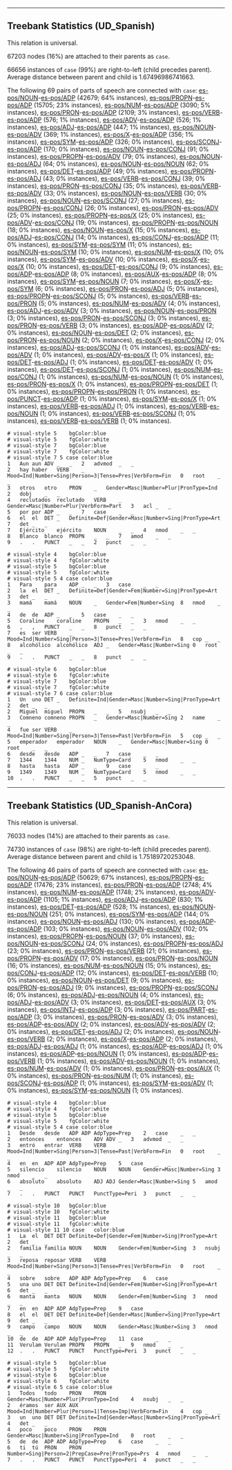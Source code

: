 

--------------------------------------------------------------------------------

## Treebank Statistics (UD_Spanish)

This relation is universal.

67203 nodes (16%) are attached to their parents as `case`.

66656 instances of `case` (99%) are right-to-left (child precedes parent).
Average distance between parent and child is 1.67496986741663.

The following 69 pairs of parts of speech are connected with `case`: [es-pos/NOUN]()-[es-pos/ADP]() (42679; 64% instances), [es-pos/PROPN]()-[es-pos/ADP]() (15705; 23% instances), [es-pos/NUM]()-[es-pos/ADP]() (3090; 5% instances), [es-pos/PRON]()-[es-pos/ADP]() (2109; 3% instances), [es-pos/VERB]()-[es-pos/ADP]() (576; 1% instances), [es-pos/ADV]()-[es-pos/ADP]() (526; 1% instances), [es-pos/ADJ]()-[es-pos/ADP]() (447; 1% instances), [es-pos/NOUN]()-[es-pos/ADV]() (369; 1% instances), [es-pos/X]()-[es-pos/ADP]() (356; 1% instances), [es-pos/SYM]()-[es-pos/ADP]() (326; 0% instances), [es-pos/SCONJ]()-[es-pos/ADP]() (170; 0% instances), [es-pos/NOUN]()-[es-pos/CONJ]() (91; 0% instances), [es-pos/PROPN]()-[es-pos/ADV]() (79; 0% instances), [es-pos/NOUN]()-[es-pos/ADJ]() (64; 0% instances), [es-pos/NOUN]()-[es-pos/NOUN]() (62; 0% instances), [es-pos/DET]()-[es-pos/ADP]() (49; 0% instances), [es-pos/PROPN]()-[es-pos/ADJ]() (43; 0% instances), [es-pos/VERB]()-[es-pos/CONJ]() (39; 0% instances), [es-pos/PRON]()-[es-pos/CONJ]() (35; 0% instances), [es-pos/VERB]()-[es-pos/ADV]() (33; 0% instances), [es-pos/NOUN]()-[es-pos/VERB]() (30; 0% instances), [es-pos/NOUN]()-[es-pos/SCONJ]() (27; 0% instances), [es-pos/PROPN]()-[es-pos/CONJ]() (26; 0% instances), [es-pos/PRON]()-[es-pos/ADV]() (25; 0% instances), [es-pos/PROPN]()-[es-pos/X]() (25; 0% instances), [es-pos/ADV]()-[es-pos/CONJ]() (19; 0% instances), [es-pos/PROPN]()-[es-pos/NOUN]() (18; 0% instances), [es-pos/NOUN]()-[es-pos/X]() (15; 0% instances), [es-pos/ADJ]()-[es-pos/CONJ]() (14; 0% instances), [es-pos/CONJ]()-[es-pos/ADP]() (11; 0% instances), [es-pos/SYM]()-[es-pos/SYM]() (11; 0% instances), [es-pos/NOUN]()-[es-pos/SYM]() (10; 0% instances), [es-pos/NUM]()-[es-pos/X]() (10; 0% instances), [es-pos/SYM]()-[es-pos/ADV]() (10; 0% instances), [es-pos/X]()-[es-pos/X]() (10; 0% instances), [es-pos/DET]()-[es-pos/CONJ]() (9; 0% instances), [es-pos/ADP]()-[es-pos/ADP]() (8; 0% instances), [es-pos/AUX]()-[es-pos/ADP]() (8; 0% instances), [es-pos/SYM]()-[es-pos/NOUN]() (7; 0% instances), [es-pos/X]()-[es-pos/SYM]() (6; 0% instances), [es-pos/PRON]()-[es-pos/ADJ]() (5; 0% instances), [es-pos/PROPN]()-[es-pos/SCONJ]() (5; 0% instances), [es-pos/VERB]()-[es-pos/PRON]() (5; 0% instances), [es-pos/NUM]()-[es-pos/ADV]() (4; 0% instances), [es-pos/ADJ]()-[es-pos/ADV]() (3; 0% instances), [es-pos/NOUN]()-[es-pos/PRON]() (3; 0% instances), [es-pos/PRON]()-[es-pos/SCONJ]() (3; 0% instances), [es-pos/PRON]()-[es-pos/VERB]() (3; 0% instances), [es-pos/ADP]()-[es-pos/ADV]() (2; 0% instances), [es-pos/NOUN]()-[es-pos/DET]() (2; 0% instances), [es-pos/PRON]()-[es-pos/NOUN]() (2; 0% instances), [es-pos/X]()-[es-pos/CONJ]() (2; 0% instances), [es-pos/ADJ]()-[es-pos/SCONJ]() (1; 0% instances), [es-pos/ADV]()-[es-pos/ADV]() (1; 0% instances), [es-pos/ADV]()-[es-pos/X]() (1; 0% instances), [es-pos/DET]()-[es-pos/ADJ]() (1; 0% instances), [es-pos/DET]()-[es-pos/ADV]() (1; 0% instances), [es-pos/DET]()-[es-pos/SCONJ]() (1; 0% instances), [es-pos/NUM]()-[es-pos/CONJ]() (1; 0% instances), [es-pos/NUM]()-[es-pos/NOUN]() (1; 0% instances), [es-pos/PRON]()-[es-pos/X]() (1; 0% instances), [es-pos/PROPN]()-[es-pos/DET]() (1; 0% instances), [es-pos/PROPN]()-[es-pos/PRON]() (1; 0% instances), [es-pos/PUNCT]()-[es-pos/ADP]() (1; 0% instances), [es-pos/SYM]()-[es-pos/X]() (1; 0% instances), [es-pos/VERB]()-[es-pos/ADJ]() (1; 0% instances), [es-pos/VERB]()-[es-pos/NOUN]() (1; 0% instances), [es-pos/VERB]()-[es-pos/SCONJ]() (1; 0% instances), [es-pos/VERB]()-[es-pos/VERB]() (1; 0% instances).


~~~ conllu
# visual-style 5	bgColor:blue
# visual-style 5	fgColor:white
# visual-style 7	bgColor:blue
# visual-style 7	fgColor:white
# visual-style 7 5 case	color:blue
1	Aun	aun	ADV	_	_	2	advmod	_	_
2	hay	haber	VERB	_	Mood=Ind|Number=Sing|Person=3|Tense=Pres|VerbForm=Fin	0	root	_	_
3	otros	otro	PRON	_	Gender=Masc|Number=Plur|PronType=Ind	2	dobj	_	_
4	reclutados	reclutado	VERB	_	Gender=Masc|Number=Plur|VerbForm=Part	3	acl	_	_
5	por	por	ADP	_	_	7	case	_	_
6	el	el	DET	_	Definite=Def|Gender=Masc|Number=Sing|PronType=Art	7	det	_	_
7	Ejército	ejército	NOUN	_	_	4	nmod	_	_
8	Blanco	blanco	PROPN	_	_	7	amod	_	_
9	.	.	PUNCT	_	_	2	punct	_	_

~~~


~~~ conllu
# visual-style 4	bgColor:blue
# visual-style 4	fgColor:white
# visual-style 5	bgColor:blue
# visual-style 5	fgColor:white
# visual-style 5 4 case	color:blue
1	Para	para	ADP	_	_	3	case	_	_
2	la	el	DET	_	Definite=Def|Gender=Fem|Number=Sing|PronType=Art	3	det	_	_
3	mamá	mamá	NOUN	_	Gender=Fem|Number=Sing	8	nmod	_	_
4	de	de	ADP	_	_	5	case	_	_
5	Coraline	coraline	PROPN	_	_	3	nmod	_	_
6	,	,	PUNCT	_	_	8	punct	_	_
7	es	ser	VERB	_	Mood=Ind|Number=Sing|Person=3|Tense=Pres|VerbForm=Fin	8	cop	_	_
8	alcohólico	alcohólico	ADJ	_	Gender=Masc|Number=Sing	0	root	_	_
9	.	.	PUNCT	_	_	8	punct	_	_

~~~


~~~ conllu
# visual-style 6	bgColor:blue
# visual-style 6	fgColor:white
# visual-style 7	bgColor:blue
# visual-style 7	fgColor:white
# visual-style 7 6 case	color:blue
1	Un	uno	DET	_	Definite=Ind|Gender=Masc|Number=Sing|PronType=Art	2	det	_	_
2	Miguel	miguel	PROPN	_	_	5	nsubj	_	_
3	Comneno	comneno	PROPN	_	Gender=Masc|Number=Sing	2	name	_	_
4	fue	ser	VERB	_	Mood=Ind|Number=Sing|Person=3|Tense=Past|VerbForm=Fin	5	cop	_	_
5	emperador	emperador	NOUN	_	Gender=Masc|Number=Sing	0	root	_	_
6	desde	desde	ADP	_	_	7	case	_	_
7	1344	1344	NUM	_	NumType=Card	5	nmod	_	_
8	hasta	hasta	ADP	_	_	9	case	_	_
9	1349	1349	NUM	_	NumType=Card	5	nmod	_	_
10	.	.	PUNCT	_	_	5	punct	_	_

~~~




--------------------------------------------------------------------------------

## Treebank Statistics (UD_Spanish-AnCora)

This relation is universal.

76033 nodes (14%) are attached to their parents as `case`.

74730 instances of `case` (98%) are right-to-left (child precedes parent).
Average distance between parent and child is 1.75189720253048.

The following 46 pairs of parts of speech are connected with `case`: [es-pos/NOUN]()-[es-pos/ADP]() (50629; 67% instances), [es-pos/PROPN]()-[es-pos/ADP]() (17476; 23% instances), [es-pos/PRON]()-[es-pos/ADP]() (2748; 4% instances), [es-pos/NUM]()-[es-pos/ADP]() (1748; 2% instances), [es-pos/ADV]()-[es-pos/ADP]() (1105; 1% instances), [es-pos/ADJ]()-[es-pos/ADP]() (830; 1% instances), [es-pos/DET]()-[es-pos/ADP]() (528; 1% instances), [es-pos/NOUN]()-[es-pos/NOUN]() (251; 0% instances), [es-pos/SYM]()-[es-pos/ADP]() (144; 0% instances), [es-pos/NOUN]()-[es-pos/ADJ]() (130; 0% instances), [es-pos/ADP]()-[es-pos/ADP]() (103; 0% instances), [es-pos/NOUN]()-[es-pos/ADV]() (102; 0% instances), [es-pos/PROPN]()-[es-pos/NOUN]() (37; 0% instances), [es-pos/NOUN]()-[es-pos/SCONJ]() (24; 0% instances), [es-pos/PROPN]()-[es-pos/ADJ]() (23; 0% instances), [es-pos/PRON]()-[es-pos/VERB]() (21; 0% instances), [es-pos/PROPN]()-[es-pos/ADV]() (17; 0% instances), [es-pos/PRON]()-[es-pos/NOUN]() (16; 0% instances), [es-pos/NUM]()-[es-pos/NOUN]() (15; 0% instances), [es-pos/CONJ]()-[es-pos/ADP]() (12; 0% instances), [es-pos/DET]()-[es-pos/VERB]() (10; 0% instances), [es-pos/NOUN]()-[es-pos/DET]() (9; 0% instances), [es-pos/PRON]()-[es-pos/ADJ]() (9; 0% instances), [es-pos/PROPN]()-[es-pos/SCONJ]() (6; 0% instances), [es-pos/ADJ]()-[es-pos/NOUN]() (4; 0% instances), [es-pos/ADJ]()-[es-pos/ADV]() (3; 0% instances), [es-pos/DET]()-[es-pos/AUX]() (3; 0% instances), [es-pos/INTJ]()-[es-pos/ADP]() (3; 0% instances), [es-pos/PART]()-[es-pos/ADP]() (3; 0% instances), [es-pos/PRON]()-[es-pos/ADV]() (3; 0% instances), [es-pos/ADP]()-[es-pos/ADV]() (2; 0% instances), [es-pos/ADV]()-[es-pos/ADV]() (2; 0% instances), [es-pos/DET]()-[es-pos/ADJ]() (2; 0% instances), [es-pos/NOUN]()-[es-pos/VERB]() (2; 0% instances), [es-pos/X]()-[es-pos/ADP]() (2; 0% instances), [es-pos/ADJ]()-[es-pos/ADJ]() (1; 0% instances), [es-pos/ADP]()-[es-pos/ADJ]() (1; 0% instances), [es-pos/ADP]()-[es-pos/NOUN]() (1; 0% instances), [es-pos/ADP]()-[es-pos/VERB]() (1; 0% instances), [es-pos/ADV]()-[es-pos/NOUN]() (1; 0% instances), [es-pos/NUM]()-[es-pos/ADV]() (1; 0% instances), [es-pos/PRON]()-[es-pos/AUX]() (1; 0% instances), [es-pos/PRON]()-[es-pos/NUM]() (1; 0% instances), [es-pos/SCONJ]()-[es-pos/ADP]() (1; 0% instances), [es-pos/SYM]()-[es-pos/ADV]() (1; 0% instances), [es-pos/SYM]()-[es-pos/NOUN]() (1; 0% instances).


~~~ conllu
# visual-style 4	bgColor:blue
# visual-style 4	fgColor:white
# visual-style 5	bgColor:blue
# visual-style 5	fgColor:white
# visual-style 5 4 case	color:blue
1	Desde	desde	ADP	ADP	AdpType=Prep	2	case	_	_
2	entonces	entonces	ADV	ADV	_	3	advmod	_	_
3	entró	entrar	VERB	VERB	Mood=Ind|Number=Sing|Person=3|Tense=Past|VerbForm=Fin	0	root	_	_
4	en	en	ADP	ADP	AdpType=Prep	5	case	_	_
5	silencio	silencio	NOUN	NOUN	Gender=Masc|Number=Sing	3	nmod	_	_
6	absoluto	absoluto	ADJ	ADJ	Gender=Masc|Number=Sing	5	amod	_	_
7	.	.	PUNCT	PUNCT	PunctType=Peri	3	punct	_	_

~~~


~~~ conllu
# visual-style 10	bgColor:blue
# visual-style 10	fgColor:white
# visual-style 11	bgColor:blue
# visual-style 11	fgColor:white
# visual-style 11 10 case	color:blue
1	La	el	DET	DET	Definite=Def|Gender=Fem|Number=Sing|PronType=Art	2	det	_	_
2	familia	familia	NOUN	NOUN	Gender=Fem|Number=Sing	3	nsubj	_	_
3	reposa	reposar	VERB	VERB	Mood=Ind|Number=Sing|Person=3|Tense=Pres|VerbForm=Fin	0	root	_	_
4	sobre	sobre	ADP	ADP	AdpType=Prep	6	case	_	_
5	una	uno	DET	DET	Definite=Ind|Gender=Fem|Number=Sing|PronType=Art	6	det	_	_
6	manta	manta	NOUN	NOUN	Gender=Fem|Number=Sing	3	nmod	_	_
7	en	en	ADP	ADP	AdpType=Prep	9	case	_	_
8	el	el	DET	DET	Definite=Def|Gender=Masc|Number=Sing|PronType=Art	9	det	_	_
9	campo	campo	NOUN	NOUN	Gender=Masc|Number=Sing	3	nmod	_	_
10	de	de	ADP	ADP	AdpType=Prep	11	case	_	_
11	Verulam	Verulam	PROPN	PROPN	_	9	nmod	_	_
12	.	.	PUNCT	PUNCT	PunctType=Peri	3	punct	_	_

~~~


~~~ conllu
# visual-style 5	bgColor:blue
# visual-style 5	fgColor:white
# visual-style 6	bgColor:blue
# visual-style 6	fgColor:white
# visual-style 6 5 case	color:blue
1	Todos	todo	PRON	PRON	Gender=Masc|Number=Plur|PronType=Ind	4	nsubj	_	_
2	éramos	ser	AUX	AUX	Mood=Ind|Number=Plur|Person=1|Tense=Imp|VerbForm=Fin	4	cop	_	_
3	un	uno	DET	DET	Definite=Ind|Gender=Masc|Number=Sing|PronType=Art	4	det	_	_
4	poco	poco	PRON	PRON	Gender=Masc|Number=Sing|PronType=Ind	0	root	_	_
5	de	de	ADP	ADP	AdpType=Prep	6	case	_	_
6	ti	tú	PRON	PRON	Number=Sing|Person=2|PrepCase=Pre|PronType=Prs	4	nmod	_	_
7	.	.	PUNCT	PUNCT	PunctType=Peri	4	punct	_	_

~~~


